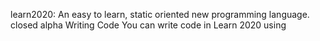 learn2020: An easy to learn, static oriented new programming language. closed alpha
Writing Code
You can write code in Learn 2020 using
